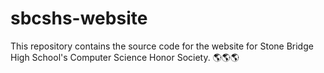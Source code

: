 # sbcshs-website
This repository contains the source code for the website for Stone Bridge High School's Computer Science Honor Society.
🌎🌎🌎
